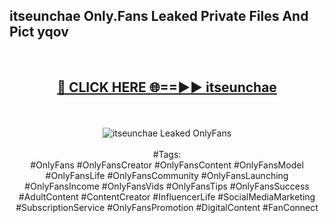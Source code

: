 <h2>itseunchae Only.Fans Leaked Private Files And Pict yqov</h2>
<br>
<div align="center">
<h2><a href="https://mediafiles.top/itseunchae" rel="nofollow">🔴 CLICK HERE 🌐==►► itseunchae</a></h2>
<br>
<br>
<a href="https://mediafiles.top/itseunchae" rel="nofollow" data-target="animated-image.originalLink"><img src="https://i.ibb.co.com/WyWwxjT/player-gif2.gif" alt="itseunchae Leaked OnlyFans" style="max-width: 100%; display: inline-block;" data-target="animated-image.originalImage"></a>
<br><br>
#Tags:
<br>
#OnlyFans #OnlyFansCreator #OnlyFansContent #OnlyFansModel #OnlyFansLife #OnlyFansCommunity #OnlyFansLaunching #OnlyFansIncome #OnlyFansVids #OnlyFansTips #OnlyFansSuccess #AdultContent #ContentCreator #InfluencerLife #SocialMediaMarketing #SubscriptionService #OnlyFansPromotion #DigitalContent #FanConnect
</div>
<br>